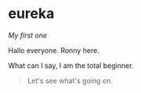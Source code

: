 # eureka
*My first one*

Hallo everyone. Ronny here.

What can I say, I am the total beginner.
>Let's see what's going on.
